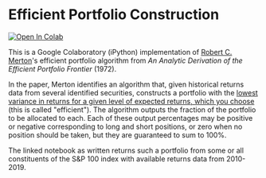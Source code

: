 # Efficient Portfolio Construction

[![Open In Colab](https://colab.research.google.com/assets/colab-badge.svg)](https://colab.research.google.com/drive/1SLOCZVNzx8zMBftkt5v8KA3CwtHMlguU?usp=sharing)

This is a Google Colaboratory (iPython) implementation of [Robert C. Merton](https://en.wikipedia.org/wiki/Robert_C._Merton)'s efficient portfolio algorithm from *An Analytic Derivation of the Efficient Portfolio Frontier* (1972).

In the paper, Merton identifies an algorithm that, given historical returns data from several identified securities, constructs a portfolio with the <ins>lowest variance in returns for a given level of expected returns, which you choose</ins> (this is called "efficient"). The algorithm outputs the fraction of the portfolio to be allocated to each. Each of these output percentages may be positive or negative corresponding to long and short positions, or zero when no position should be taken, but they are guaranteed to sum to 100%.

The linked notebook as written returns such a portfolio from some or all constituents of the S&P 100 index with available returns data from 2010-2019.
